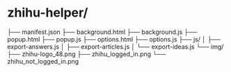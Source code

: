 # zhihu-helper/

├── manifest.json
├── background.html
├── background.js
├── popup.html
├── popup.js
├── options.html
├── options.js
├── js/
│   ├── export-answers.js
│   ├── export-articles.js
│   └── export-ideas.js
└── img/
    ├── zhihu-logo_48.png
    ├── zhihu_logged_in.png
    └── zhihu_not_logged_in.png